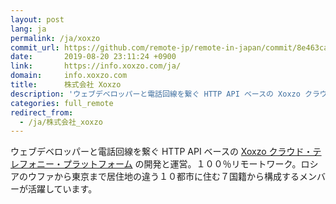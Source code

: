 ```yaml
---
layout: post
lang: ja
permalink: /ja/xoxzo
commit_url: https://github.com/remote-jp/remote-in-japan/commit/8e463ca7755eea88b9278aae5539aeb8158f2031
date:       2019-08-20 23:11:24 +0900
link:       https://info.xoxzo.com/ja/
domain:     info.xoxzo.com
title:      株式会社 Xoxzo
description: 'ウェブデベロッパーと電話回線を繋ぐ HTTP API ベースの Xoxzo クラウド・テレフォニー・プラットフォーム の開発と運営。１００％リモートワーク。ロシアのウファから東京まで居住地の違う１０都市に住む７国籍から構成するメンバーが活躍しています。'
categories: full_remote
redirect_from:
  - /ja/株式会社_xoxzo
---
```


<p>ウェブデベロッパーと電話回線を繋ぐ HTTP API ベースの <a href="https://www.xoxzo.com/ja/">Xoxzo クラウド・テレフォニー・プラットフォーム</a> の開発と運営。１００％リモートワーク。ロシアのウファから東京まで居住地の違う１０都市に住む７国籍から構成するメンバーが活躍しています。</p>
